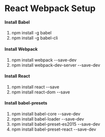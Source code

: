 # React Webpack Setup

#### Install Babel
1. npm install -g babel
2. npm install -g babel-cli

#### Install Webpack
1. npm install webpack --save-dev
2. npm install webpack-dev-server --save-dev

#### Install React
1. npm install react --save
2. npm install react-dom --save

#### Install babel-presets
1. npm install babel-core --save-dev
2. npm install babel-loader --save-dev
3. npm install babel-preset-es2015 --save-dev
4. npm install babel-preset-react --save-dev

